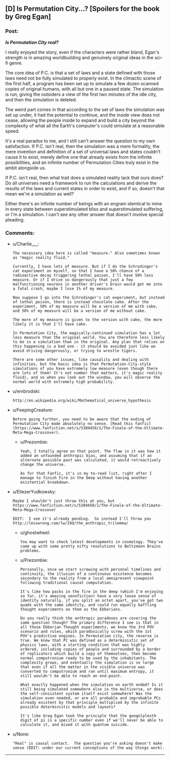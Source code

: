 ## [D] Is Permutation City...? [Spoilers for the book by Greg Egan]

### Post:

***Is Permutation City real?***

 I really enjoyed the story, even if the characters were rather bland, Egan's strength is in amazing worldbuilding and genuinely original ideas in the sci-fi genre.

The core idea of P.C. is that a set of laws and a state defined with those laws need not be fully simulated to properly exist. In the climactic scene of the first half, a program has been set up to simulate a few dozen scanned copies of original humans, with all but one in a paused state. The simulation is run, giving the outsiders a view of the first two minutes of the idle city, and then the simulation is deleted.

The weird part comes in that according to the set of laws the simulation was set up under, it had the potential to continue, and the inside view does not cease, allowing the people inside to expand and build a city beyond the complexity of what all the Earth's computer's could simulate at a reasonable speed.

It's a real paradox to me, and I still can't answer the question to my own satisfaction. If P.C. isn't real, then the simulation was a mere formality, the mere invention and definition of a set of universal laws and states couldn't cause it to exist, merely define one that already exists from the infinite possibilities, and an infinite number of Permutation Cities truly exist in the ambit alongside us.

If P.C. isn't real, then what trait does a simulated reality lack that ours does? Do all universes need a framework to run the calculations and derive the results of the laws and current states in order to exist, and if so, doesn't that mean we're a simulation as well?

Either there's an infinite number of beings with an engram identical to mine in every state between superstimulated bliss and superstimulated suffering, or I'm a simulation. I can't see any other answer that doesn't involve special pleading.

### Comments:

- u/Charlie___:
  ```
  The necessary idea here is called "measure." Also sometimes known as "magic reality fluid."

  Currently, I have lots of measure. But if I do the Schrodinger's cat experiment on myself, so that I have a 50% chance of a radioactive decay triggering lethal poison, I'll have 50% less measure. Or if I drive so dangerously that just a few malfunctioning neurons in another driver's brain would get me into a fatal crash, maybe I lose 1% of my measure.

  Now suppose I go into the Schrodinger's cat experiment, but instead of lethal poison, there is instead chocolate cake. After the experiment, 50% of my measure will be a version of me with cake, and 50% of my measure will be a version of me without cake.

  The more of my measure is given to the version with cake, the more likely it is that I'll have cake.

  In Permutation City, the magically-continued simulation has a lot less measure than the original world. You are therefore less likely to be in a simulation than in the original. Any plan that relies on this happening is a bad one - it should be avoided just like we avoid driving dangerously, or trying to wrestle tigers.

  There are some other issues, like causality and dealing with infinities, but the basic idea is that Permutation-City-style simulations of you have extremely low measure (even though there are lots of them! It's not number that matters, it's magic reality fluid), and so when you look out the window, you will observe the normal world with extremely high probability.
  ```

- u/embrodski:
  ```
  http://en.wikipedia.org/wiki/Mathematical_universe_hypothesis
  ```

- u/FeepingCreature:
  ```
  Before going further, you need to be aware that the ending of Permutation City made absolutely no sense. [Read this fanfic](https://www.fanfiction.net/s/5389450/1/The-Finale-of-the-Ultimate-Meta-Mega-Crossover).
  ```

  - u/Prezombie:
    ```
    Yeah, I totally agree on that point. The flaw in it was how it added an unfounded anthropic bias, and assuming that if an alternate possible past was calculated, it would retroactively change the universe.

    As for that Fanfic, it's in my to-read list, right after I manage to finish Fire in the Deep without having another existential breakdown.
    ```

- u/EliezerYudkowsky:
  ```
  Maybe I shouldn't just throw this at you, but https://www.fanfiction.net/s/5389450/1/The-Finale-of-the-Ultimate-Meta-Mega-Crossover

  EDIT:  I see it's already pending.  So instead I'll throw you http://lesswrong.com/lw/19d/the_anthropic_trilemma/
  ```

  - u/ghostwheeI:
    ```
    You may want to check latest developments in cosmology. They've came up with some pretty nifty resolutions to Boltzmann Brains problems.
    ```

  - u/Prezombie:
    ```
    Personally, once we start screwing with personal timelines and continuity, the illusion of a continuous existence becomes secondary to the reality from a local omnipresent viewpoint following traditional causal computation. 

    It's like how packs in the fire in the deep (which I'm enjoying so far, it's amazing xenofiction) have a very loose sense of identity naturally, if you split an octet apart, you've got two quads with the same identity, and could run equally baffling thought experiments on them as the Ebborians. 

    Do you really think the anthropic paradoxes are covering the same question though? The primary difference I see is that in all those Ebborian Thought experiments, we know the 3rd POV scenario and rules, which paradoxically screw with the 1st POV's predictive engines. In Permutation city, the reverse is true. We know that PC was defined as a deterministic set of physics laws, with a starting condition that was highly ordered, including copies of people and surrounded by a border of replicators which build a copy of themselves, then become normal computronium ready to be used by the inhabitants. The complexity grows, and eventually the simulation is so large that even if all the matter in the visible universe was converted to computronium and ran until maximum entropy, it still wouldn't be able to reach an end-point.

    What exactly happened when the simulation on earth ended? Is it still being simulated somewhere else in the multiverse, or does the self-consistent system itself exist somewhere? Was the simulation even needed, or are all probable and improbable PCs already existent by that principle multiplied by the infinite possible deterministic models and layouts?

    It's like Greg Egan took the principle that the googolplexth digit of pi is a specific number even if we'll never be able to calculate it, and mixed it with quantum suicide.
    ```

- u/None:
  ```
  "Real" is causal contact.  The question you're asking doesn't make sense (EDIT: under our current conceptions of the way things work).
  ```

---

